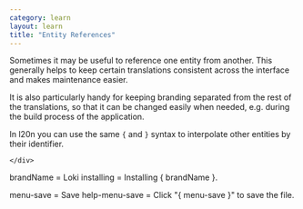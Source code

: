 ```yaml
---
category: learn
layout: learn
title: "Entity References"
---
```


<section class="clearfix">
	<div class="left">
		<p>Sometimes it may be useful to reference one entity from another.  
        This generally helps to keep certain translations consistent across the 
        interface and makes maintenance easier.</p>
        <p>It is also particularly handy for keeping branding separated from the 
        rest of the translations, so that it can be changed easily when needed, 
        e.g. during the build process of the application.</p>
        <p>In l20n you can use the same  <code>{</code> and <code>}</code> 
        syntax to interpolate other entities by their identifier.</p>

	</div>

  <div class="right">
		<div class="editor sourceEditor height10"
		  id="sourceEditor1"
		  data-source="sourceEditor1"
		  data-output="output1"
		>brandName = Loki
installing = Installing { brandName }.

menu-save = Save
help-menu-save = Click "{ menu-save }" to save the file.
		</div>
		<dl id="output1">
		</dl>
	</div>
</section>
